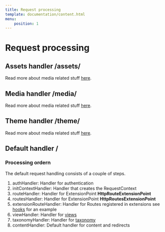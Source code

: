 ```yaml
---
title: Request processing
template: documentation/content.html
menu:
    position: 1
---
```


# Request processing

## Assets handler /assets/

Read more about media related stuff [here](/documentation/content/media).

## Media handler /media/

Read more about media related stuff [here](/documentation/content/media).

## Theme handler /theme/

Read more about media related stuff [here](/documentation/templates-and-themes).

## Default handler /

### Processing ordern

The default request handling consists of a couple of steps.

1. authHandler: Handler for authentication
1. initContextHandler: Handler that creates the RequestContext
1. routeHandler: Handler for ExtensionPoint **HttpRouteExtensionPoint**
1. routesHandler: Handler for ExtensionPoint **HttpRoutesExtensionPoint**
1. extensionRouteHandler: Handler for Routes registered in extensions see [hooks](/documentation/extensions-and-modules/hooks) for an example
1. viewHandler: Handler for [views](/documentation/content/views)
1. taxonomyHandler: Handler for [taxonomy](/documentation/content/taxonomy)
1. contentHandler: Default handler for content and redirects